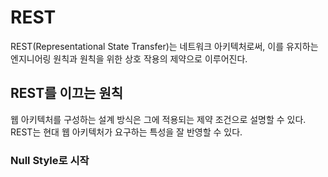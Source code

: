 # REST

REST(Representational State Transfer)는 네트워크 아키텍처로써, 이를 유지하는 엔지니어링 원칙과 원칙을 위한 상호 작용의 제약으로 이루어진다.

## REST를 이끄는 원칙

웹 아키텍처를 구성하는 설계 방식은 그에 적용되는 제약 조건으로 설명할 수 있다. REST는 현대 웹 아키텍처가 요구하는 특성을 잘 반영할 수 있다.

### Null Style로 시작